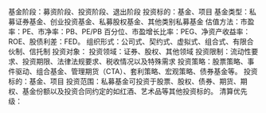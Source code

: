 基金阶段：募资阶段、投资阶段、退出阶段
投资标的：基金、项目
基金类型：私募证券基金、创业投资基金、私募股权基金、其他类别私募基金
估值方法：市盈率：PE、市净率：PB、PE/PB 百分位、市盈增长比率：PEG、净资产收益率：ROE、股债利差：FED。
组织形式：公司式、契约式、虚拟式、组合式、有限合伙制、信托制
投资对象：
投资领域：证券、股权、其他领域
投资限制：流动性要求、投资期限、法律法规要求、税收情况以及特殊需求
投资策略：股票策略、事件驱动、组合基金、管理期货（CTA）、套利策略、宏观策略、债券基金等。
投资标的：基金、项目
投资范围：私募基金可投资于股票、股权、债券、期货、期权、基金份额以及投资合同约定的如红酒、艺术品等其他投资标的。
清算优先级：